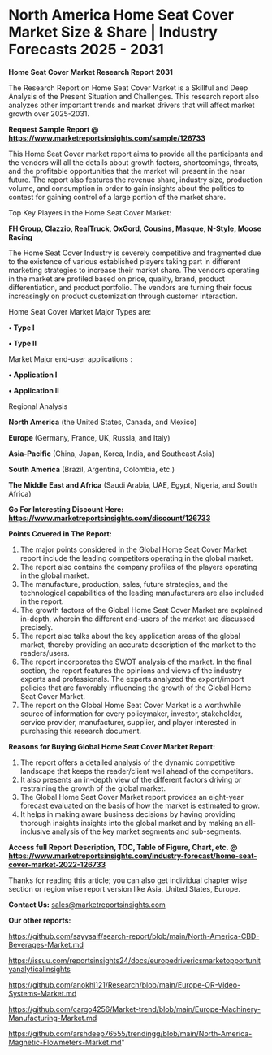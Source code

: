 # North America Home Seat Cover Market Size & Share | Industry Forecasts 2025 - 2031

<strong>Home Seat Cover Market Research Report 2031</strong>

The Research Report on Home Seat Cover Market is a Skillful and Deep Analysis of the Present Situation and Challenges. This research report also analyzes other important trends and market drivers that will affect market growth over 2025-2031.

<strong>Request Sample Report @ <a href=https://www.marketreportsinsights.com/sample/126733>https://www.marketreportsinsights.com/sample/126733</a></strong>

This Home Seat Cover market report aims to provide all the participants and the vendors will all the details about growth factors, shortcomings, threats, and the profitable opportunities that the market will present in the near future. The report also features the revenue share, industry size, production volume, and consumption in order to gain insights about the politics to contest for gaining control of a large portion of the market share.

Top Key Players in the Home Seat Cover Market:

<strong>FH Group, Clazzio, RealTruck, OxGord, Cousins, Masque, N-Style, Moose Racing</strong>

The Home Seat Cover Industry is severely competitive and fragmented due to the existence of various established players taking part in different marketing strategies to increase their market share. The vendors operating in the market are profiled based on price, quality, brand, product differentiation, and product portfolio. The vendors are turning their focus increasingly on product customization through customer interaction.

Home Seat Cover Market Major Types are:

<strong>• Type I

• Type II</strong>

Market Major end-user applications :

<strong>• Application I

• Application II</strong>

Regional Analysis

</u><strong><b>North America</b></strong> (the United States, Canada, and Mexico)

<strong><b>Europe </b></strong>(Germany, France, UK, Russia, and Italy)

<strong><b>Asia-Pacific</b></strong> (China, Japan, Korea, India, and Southeast Asia)

<strong><b>South America</b></strong> (Brazil, Argentina, Colombia, etc.)

<strong><b>The Middle East and Africa</b></strong> (Saudi Arabia, UAE, Egypt, Nigeria, and South Africa)

<strong>Go For Interesting Discount Here: <a href=https://www.marketreportsinsights.com/discount/126733>https://www.marketreportsinsights.com/discount/126733</a></strong>

<strong>Points Covered in The Report:</strong>
<ol>
  <li>The major points considered in the Global Home Seat Cover Market report include the leading competitors operating in the global market.</li>
  <li>The report also contains the company profiles of the players operating in the global market.</li>
  <li>The manufacture, production, sales, future strategies, and the technological capabilities of the leading manufacturers are also included in the report.</li>
  <li>The growth factors of the Global Home Seat Cover Market are explained in-depth, wherein the different end-users of the market are discussed precisely.</li>
  <li>The report also talks about the key application areas of the global market, thereby providing an accurate description of the market to the readers/users.</li>
  <li>The report incorporates the SWOT analysis of the market. In the final section, the report features the opinions and views of the industry experts and professionals. The experts analyzed the export/import policies that are favorably influencing the growth of the Global Home Seat Cover Market.</li>
  <li>The report on the Global Home Seat Cover Market is a worthwhile source of information for every policymaker, investor, stakeholder, service provider, manufacturer, supplier, and player interested in purchasing this research document.</li>
</ol>
<strong>Reasons for Buying Global Home Seat Cover Market Report:</strong>

<ol>
  <li>The report offers a detailed analysis of the dynamic competitive landscape that keeps the reader/client well ahead of the competitors.</li>
  <li>It also presents an in-depth view of the different factors driving or restraining the growth of the global market.</li>
  <li>The Global Home Seat Cover Market report provides an eight-year forecast evaluated on the basis of how the market is estimated to grow.</li>
  <li>It helps in making aware business decisions by having providing thorough insights insights into the global market and by making an all-inclusive analysis of the key market segments and sub-segments.</li>
</ol>
<strong>Access full Report Description, TOC, Table of Figure, Chart, etc. @ <a href=https://www.marketreportsinsights.com/industry-forecast/home-seat-cover-market-2022-126733>https://www.marketreportsinsights.com/industry-forecast/home-seat-cover-market-2022-126733</a></strong>


Thanks for reading this article; you can also get individual chapter wise section or region wise report version like Asia, United States, Europe.

<strong>Contact Us:</strong>
sales@marketreportsinsights.com

<strong>Our other reports:</strong>

<a href=https://github.com/sayysaif/search-report/blob/main/North-America-CBD-Beverages-Market.md>https://github.com/sayysaif/search-report/blob/main/North-America-CBD-Beverages-Market.md</a>

<a href=https://issuu.com/reportsinsights24/docs/europedrivericsmarketopportunityanalyticalinsights>https://issuu.com/reportsinsights24/docs/europedrivericsmarketopportunityanalyticalinsights</a>

<a href=https://github.com/anokhi121/Research/blob/main/Europe-OR-Video-Systems-Market.md>https://github.com/anokhi121/Research/blob/main/Europe-OR-Video-Systems-Market.md</a>

<a href=https://github.com/cargo4256/Market-trend/blob/main/Europe-Machinery-Manufacturing-Market.md>https://github.com/cargo4256/Market-trend/blob/main/Europe-Machinery-Manufacturing-Market.md</a>

<a href=https://github.com/arshdeep76555/trendingg/blob/main/North-America-Magnetic-Flowmeters-Market.md>https://github.com/arshdeep76555/trendingg/blob/main/North-America-Magnetic-Flowmeters-Market.md</a>"
